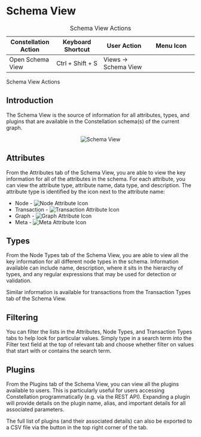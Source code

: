 # Schema View

<table class="table table-striped">
<caption>Schema View Actions</caption>
<colgroup>
<col style="width: 25%" />
<col style="width: 25%" />
<col style="width: 25%" />
<col style="width: 25%" />
</colgroup>
<thead>
<tr class="header">
<th>Constellation Action</th>
<th>Keyboard Shortcut</th>
<th>User Action</th>
<th>Menu Icon</th>
</tr>
</thead>
<tbody>
<tr class="odd">
<td>Open Schema View</td>
<td>Ctrl + Shift + S</td>
<td>Views -&gt; Schema View</td>
<td><div style="text-align: center">
<img src="../constellation/CoreSchemaView/src/au/gov/asd/tac/constellation/views/schemaview/docs/resources/schema_view.png" width="16" height="16" />
</div></td>
</tr>
</tbody>
</table>

Schema View Actions

## Introduction

The Schema View is the source of information for all attributes, types,
and plugins that are available in the Constellation schema(s) of the
current graph.

<div style="text-align: center">

![Schema
View](../constellation/CoreSchemaView/src/au/gov/asd/tac/constellation/views/schemaview/docs/resources/SchemaView.png)

</div>

## Attributes

From the Attributes tab of the Schema View, you are able to view the key
information for all of the attributes in the schema. For each attribute,
you can view the attribute type, attribute name, data type, and
description. The attribute type is identified by the icon next to the
attribute name:

-   Node - ![Node Attribute
    Icon](../constellation/CoreSchemaView/src/au/gov/asd/tac/constellation/views/schemaview/docs/resources/SchemaNodeAttribute.png)
-   Transaction - ![Transaction Attribute
    Icon](../constellation/CoreSchemaView/src/au/gov/asd/tac/constellation/views/schemaview/docs/resources/SchemaTransactionAttribute.png)
-   Graph - ![Graph Attribute
    Icon](../constellation/CoreSchemaView/src/au/gov/asd/tac/constellation/views/schemaview/docs/resources/SchemaGraphAttribute.png)
-   Meta - ![Meta Attribute
    Icon](../constellation/CoreSchemaView/src/au/gov/asd/tac/constellation/views/schemaview/docs/resources/SchemaMetaAttribute.png)

## Types

From the Node Types tab of the Schema View, you are able to view all the
key information for all different node types in the schema. Information
available can include name, description, where it sits in the hierarchy
of types, and any regular expressions that may be used for detection or
validation.

Similar information is available for transactions from the Transaction
Types tab of the Schema View.

## Filtering

You can filter the lists in the Attributes, Node Types, and Transaction
Types tabs to help look for particular values. Simply type in a search
term into the Filter text field at the top of relevant tab and choose
whether filter on values that start with or contains the search term.

## Plugins

From the Plugins tab of the Schema View, you can view all the plugins
available to users. This is particularly useful for users accessing
Constellation programmatically (e.g. via the REST API). Expanding a
plugin will provide details on the plugin name, alias, and important
details for all associated parameters.

The full list of plugins (and their associated details) can also be
exported to a CSV file via the button in the top right corner of the
tab.
